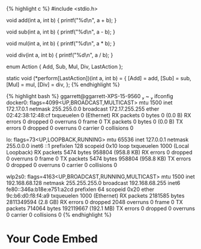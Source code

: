 {% highlight c %}
#include <stdio.h>

void add(int a, int b) {
    printf("%d\n", a + b);
}

void sub(int a, int b) {
    printf("%d\n", a - b);
}

void mul(int a, int b) {
    printf("%d\n", a * b);
}

void div(int a, int b) {
    printf("%d\n", a / b);
}

enum Action {
    Add,
    Sub,
    Mul,
    Div,
    LastAction
};

static void (*perform[LastAction])(int a, int b) = {
    [Add] = add,
    [Sub] = sub,
    [Mul] = mul,
    [Div] = div,
};
{% endhighlight %}

{% highlight bash %}
 ggarrett@ggarrett-XPS-15-9560  ~  ifconfig
docker0: flags=4099<UP,BROADCAST,MULTICAST>  mtu 1500
        inet 172.17.0.1  netmask 255.255.0.0  broadcast 172.17.255.255
        ether 02:42:38:12:48:cf  txqueuelen 0  (Ethernet)
        RX packets 0  bytes 0 (0.0 B)
        RX errors 0  dropped 0  overruns 0  frame 0
        TX packets 0  bytes 0 (0.0 B)
        TX errors 0  dropped 0 overruns 0  carrier 0  collisions 0

lo: flags=73<UP,LOOPBACK,RUNNING>  mtu 65536
        inet 127.0.0.1  netmask 255.0.0.0
        inet6 ::1  prefixlen 128  scopeid 0x10<host>
        loop  txqueuelen 1000  (Local Loopback)
        RX packets 5474  bytes 958804 (958.8 KB)
        RX errors 0  dropped 0  overruns 0  frame 0
        TX packets 5474  bytes 958804 (958.8 KB)
        TX errors 0  dropped 0 overruns 0  carrier 0  collisions 0

wlp2s0: flags=4163<UP,BROADCAST,RUNNING,MULTICAST>  mtu 1500
        inet 192.168.68.128  netmask 255.255.255.0  broadcast 192.168.68.255
        inet6 fe80::346a:b18e:e751:a2cd  prefixlen 64  scopeid 0x20<link>
        ether 9c:b6:d0:f8:f4:a9  txqueuelen 1000  (Ethernet)
        RX packets 2181585  bytes 2811349594 (2.8 GB)
        RX errors 0  dropped 2048  overruns 0  frame 0
        TX packets 714064  bytes 192119667 (192.1 MB)
        TX errors 0  dropped 0 overruns 0  carrier 0  collisions 0
{% endhighlight %}

<div>
  <h1>Your Code Embed</h1>
  <script src="https://gist.github.com/Murtaza-Udaipurwala/fea3611b7ddb8a378223364f9cf5c726.js"></script>
</div>



